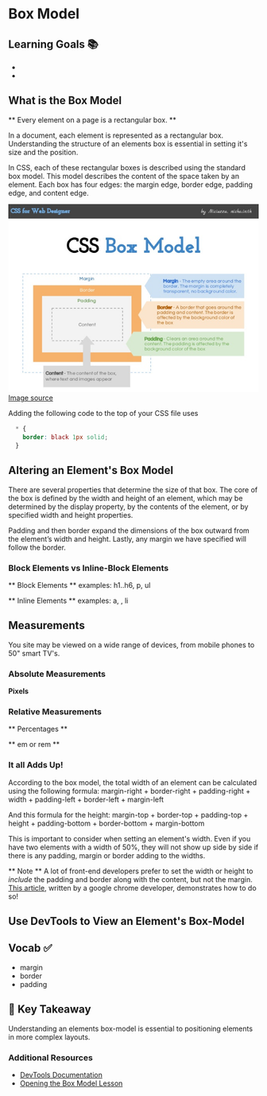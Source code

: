 # Box Model


## Learning Goals 📚
-
-

## What is the Box Model

** Every element on a page is a rectangular box. **

In a document, each element is represented as a rectangular box. Understanding the structure of an elements box is essential in setting it's size and the position.

In CSS, each of these rectangular boxes is described using the standard box model. This model describes the content of the space taken by an element. Each box has four edges: the margin edge, border edge, padding edge, and content edge.

![Box Model Diagram](imgs/css-box-model.jpg)
[Image source](http://www.slideshare.net/niciuzza/css-box-model-25142045)

Adding the following code to the top of your CSS file uses

```css
  * {
    border: black 1px solid;
  }
```


## Altering an Element's Box Model

There are several properties that determine the size of that box. The core of the box is defined by the width and height of an element, which may be determined by the display property, by the contents of the element, or by specified width and height properties.

Padding and then border expand the dimensions of the box outward from the element’s width and height. Lastly, any margin we have specified will follow the border.


### Block Elements vs Inline-Block Elements
** Block Elements **
examples: h1..h6, p, ul

** Inline Elements **
examples: a, , li

## Measurements

You site may be viewed on a wide range of devices, from mobile phones to 50" smart TV's.

### Absolute Measurements

**Pixels**

### Relative Measurements

** Percentages **


** em or rem **

### It all Adds Up!

According to the box model, the total width of an element can be calculated using the following formula:
margin-right + border-right + padding-right + width + padding-left + border-left + margin-left

And this formula for the height:
margin-top + border-top + padding-top + height + padding-bottom + border-bottom + margin-bottom

This is important to consider when setting an element's width. Even if you have two elements with a width of 50%, they will not show up side by side if there is any padding, margin or border adding to the widths.

** Note ** A lot of front-end developers prefer to set the width or height to *include* the padding and border along with the content, but not the margin. [This article](http://www.paulirish.com/2012/box-sizing-border-box-ftw/), written by a google chrome developer, demonstrates how to do so!


## Use DevTools to View an Element's Box-Model


## Vocab ✅
- margin
- border
- padding

## 🔑 Key Takeaway
Understanding an elements box-model is essential to positioning elements in more complex layouts.

### Additional Resources
- [DevTools Documentation](https://developers.google.com/web/tools/chrome-devtools/iterate/inspect-styles/?utm_source=dcc&utm_medium=redirect&utm_campaign=2016q3)
- [Opening the Box Model Lesson](http://learn.shayhowe.com/html-css/opening-the-box-model/)
